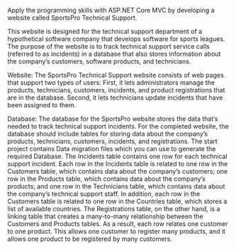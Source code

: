 Apply the programming skills with ASP.NET Core MVC by developing a website called SportsPro Technical Support. 

This website is designed for the technical support department of a hypothetical software company that develops 
software for sports leagues. The purpose of the website is to track technical support service calls (referred 
to as incidents) in a database that also stores information about the company’s customers, software products, 
and technicians.

Website:
The SportsPro Technical Support website consists of web pages that support two types of users. First, it
lets administrators manage the products, technicians, customers, incidents, and product registrations
that are in the database. Second, it lets technicians update incidents that have been assigned to them.

Database:
The database for the SportsPro website stores the data that’s needed to track technical support
incidents. For the completed website, the database should include tables for storing data about the
company’s products, technicians, customers, incidents, and registrations. The start project contains Data
migration files which you can use to generate the required Database.
The Incidents table contains one row for each technical support incident. Each row in the Incidents table
is related to one row in the Customers table, which contains data about the company’s customers; one
row in the Products table, which contains data about the company’s products; and one row in the
Technicians table, which contains data about the company’s technical support staff. In addition, each
row in the Customers table is related to one row in the Countries table, which stores a list of available
countries.
The Registrations table, on the other hand, is a linking table that creates a many-to-many relationship
between the Customers and Products tables. As a result, each row relates one customer to one product.
This allows one customer to register many products, and it allows one product to be registered by many
customers.

